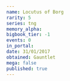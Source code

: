```yaml
---
name: Locutus of Borg
rarity: 5
series: tng
memory_alpha:
bigbook_tier: -1
events: 0
in_portal:
date: 31/01/2017
obtained: Gauntlet
mega: false
published: true
---
```



